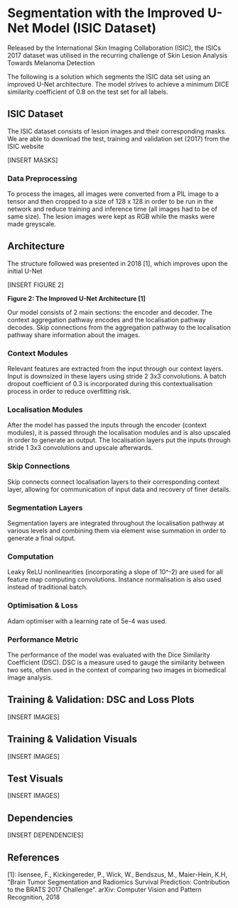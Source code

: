 # Segmentation with the Improved U-Net Model (ISIC Dataset)

Released by the International Skin Imaging Collaboration (ISIC), the ISICs 2017 dataset was utilised in the recurring challenge of Skin Lesion Analysis Towards Melanoma Detection

The following is a solution which segments the ISIC data set using an improved U-Net architecture. The model strives to achieve a minimum DICE similarity coefficient of 0.8 on the test set for all labels.

## ISIC Dataset
The ISIC dataset consists of lesion images and their corresponding masks. We are able to download the test, training and validation set (2017) from the ISIC website

[INSERT MASKS]

### Data Preprocessing
To process the images, all images were converted from a PIL image to a tensor and then cropped to a size of 128 x 128 in order to be run in the network and reduce training and inference time (all images had to be of same size). The lesion images were kept as RGB while the masks were made greyscale. 

## Architecture
The structure followed was presented in 2018 [1], which improves upon the initial U-Net

[INSERT FIGURE 2]

__Figure 2: The Improved U-Net Architecture [1]__

Our model consists of 2 main sections: the encoder and decoder. The context aggregation pathway encodes and the localisation pathway decodes. Skip connections from the aggregation pathway to the localisation pathway share information about the images.

### Context Modules
Relevant features are extracted from the input through our context layers. Input is downsized in these layers using stride 2 3x3 convolutions. A batch dropout coefficient of 0.3 is incorporated during this contextualisation process in order to reduce overfitting risk. 

### Localisation Modules
After the model has passed the inputs through the encoder (context modules), it is passed through the localisation modules and is also upscaled in order to generate an output. The localisation layers put the inputs through stride 1 3x3 convolutions and upscale afterwards.

### Skip Connections
Skip connects connect localisation layers to their corresponding context layer, allowing for communication of input data and recovery of finer details.

### Segmentation Layers
Segmentation layers are integrated throughout the localisation pathway at various levels and combining them via element wise summation in order to generate a final output.

### Computation
Leaky ReLU nonlinearities (incorporating a slope of 10^-2) are used for all feature map computing convolutions. Instance normalisation is also used instead of traditional batch.

### Optimisation & Loss
Adam optimiser with a learning rate of 5e-4 was used.

### Performance Metric
The performance of the model was evaluated with the Dice Similarity Coefficient (DSC). DSC is a measure used to gauge the similarity between two sets, often used in the context of comparing two images in biomedical image analysis.

## Training & Validation: DSC and Loss Plots

[INSERT IMAGES]

## Training & Validation Visuals

[INSERT IMAGES]

## Test Visuals

[INSERT IMAGES]

## Dependencies

[INSERT DEPENDENCIES]
 
## References
[1]: Isensee, F., Kickingereder, P., Wick, W., Bendszus, M., Maier-Hein, K.H, "Brain Tumor Segmentation and Radiomics Survival Prediction: Contribution to the BRATS 2017 Challenge". arXiv: Computer Vision and Pattern Recognition, 2018



